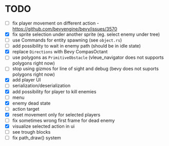 # TODO

- [ ] fix player movement on different action - https://github.com/bevyengine/bevy/issues/3570
- [x] fix sprite selection under another sprite (eg. select enemy under tree)
- [ ] use Commands for entity spawning (see `object.rs`)
- [ ] add possibility to wait in enemy path (should be in idle state)
- [x] replace `Directions` with Bevy CompasOctant
- [ ] use polygons as `PrimitiveObstacle` (vleue_navigator does not supports polygons right now)
- [ ] stop using gizmos for line of sight and debug (bevy does not suports polygons right now)
- [x] add player UI
- [ ] serialization/deserialization
- [x] add possibility for player to kill enemies
- [ ] menu
- [x] enemy dead state
- [ ] action target
- [x] reset movement only for selected players
- [ ] fix sometimes wrong first frame for dead enemy
- [x] visualize selected action in ui
- [ ] see trough blocks
- [ ] fix path_draw() system
